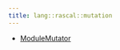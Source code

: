 ```yaml
---
title: lang::rascal::mutation
---
```



   * [ModuleMutator](../../../../Library/lang/rascal/mutation/ModuleMutator.md)